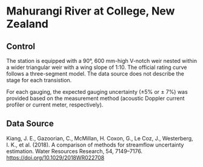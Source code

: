 # Mahurangi River at College, New Zealand

## Control

The station is equipped with a 90°, 600 mm-high V-notch weir nested within a
wider triangular weir with a wing slope of 1:10. The official rating curve
follows a three-segment model. The data source does not describe the stage for
each transistion.

For each gauging, the expected gauging uncertainty (±5% or ± 7%) was provided
based on the measurement method (acoustic Doppler current profiler or current
meter, respectively).

## Data Source

Kiang, J. E., Gazoorian, C., McMillan, H. Coxon, G., Le Coz, J., Westerberg, I. K., et al. (2018).
A comparison of methods for streamflow uncertainty estimation. Water Resources Research, 54, 7149–7176.
https://doi.org/10.1029/2018WR022708
